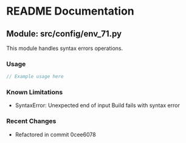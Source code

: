 # README Documentation

## Module: src/config/env_71.py

This module handles syntax errors operations.

### Usage

```javascript
// Example usage here
```

### Known Limitations

- SyntaxError: Unexpected end of input Build fails with syntax error

### Recent Changes

- Refactored in commit 0cee6078
